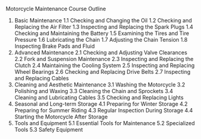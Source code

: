 <p>Motorcycle Maintenance Course Outline</p>
<ol>
<li>Basic Maintenance
1.1 Checking and Changing the Oil
1.2 Checking and Replacing the Air Filter
1.3 Inspecting and Replacing the Spark Plugs
1.4 Checking and Maintaining the Battery
1.5 Examining the Tires and Tire Pressure
1.6 Lubricating the Chain
1.7 Adjusting the Chain Tension
1.8 Inspecting Brake Pads and Fluid</li>
<li>Advanced Maintenance
2.1 Checking and Adjusting Valve Clearances
2.2 Fork and Suspension Maintenance
2.3 Inspecting and Replacing the Clutch
2.4 Maintaining the Cooling System
2.5 Inspecting and Replacing Wheel Bearings
2.6 Checking and Replacing Drive Belts
2.7 Inspecting and Replacing Cables</li>
<li>Cleaning and Aesthetic Maintenance
3.1 Washing the Motorcycle
3.2 Polishing and Waxing
3.3 Cleaning the Chain and Sprockets
3.4 Cleaning and Lubricating Cables
3.5 Checking and Replacing Lights</li>
<li>Seasonal and Long-term Storage
4.1 Preparing for Winter Storage
4.2 Preparing for Summer Riding
4.3 Regular Inspection During Storage
4.4 Starting the Motorcycle After Storage</li>
<li>Tools and Equipment
5.1 Essential Tools for Maintenance
5.2 Specialized Tools
5.3 Safety Equipment</li>
</ol>
